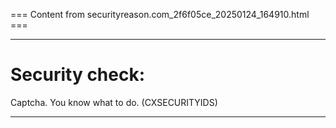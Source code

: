 === Content from securityreason.com_2f6f05ce_20250124_164910.html ===


---

# Security check:

Captcha. You know what to do. (CXSECURITYIDS)

---


